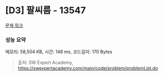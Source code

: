 # [D3] 팔씨름 - 13547 

[문제 링크](https://swexpertacademy.com/main/code/problem/problemDetail.do?contestProbId=AX6PP9G6p1sDFAS9) 

### 성능 요약

메모리: 58,504 KB, 시간: 148 ms, 코드길이: 170 Bytes



> 출처: SW Expert Academy, https://swexpertacademy.com/main/code/problem/problemList.do